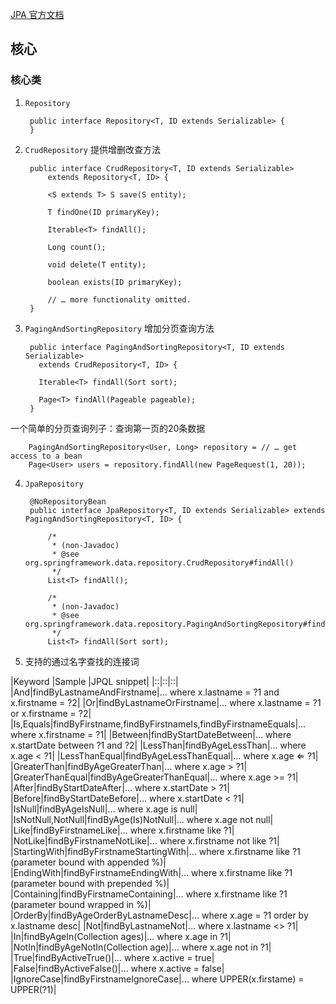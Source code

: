 [JPA 官方文档](http://docs.spring.io/spring-data/jpa/docs/current/reference/html/)
## 核心
### 核心类
1. `Repository`

        public interface Repository<T, ID extends Serializable> {
        }
2. `CrudRepository` 提供增删改查方法

        public interface CrudRepository<T, ID extends Serializable>
            extends Repository<T, ID> {
 
            <S extends T> S save(S entity); 
        
            T findOne(ID primaryKey);       
        
            Iterable<T> findAll();          
        
            Long count();                   
        
            void delete(T entity);          
        
            boolean exists(ID primaryKey);  
        
            // … more functionality omitted.
        }
    
3. `PagingAndSortingRepository` 增加分页查询方法

        public interface PagingAndSortingRepository<T, ID extends Serializable>
          extends CrudRepository<T, ID> {
        
          Iterable<T> findAll(Sort sort);
        
          Page<T> findAll(Pageable pageable);
        }
一个简单的分页查询列子：查询第一页的20条数据

        PagingAndSortingRepository<User, Long> repository = // … get access to a bean
        Page<User> users = repository.findAll(new PageRequest(1, 20));

4. `JpaRepository`

        @NoRepositoryBean
        public interface JpaRepository<T, ID extends Serializable> extends PagingAndSortingRepository<T, ID> {
        
        	/*
        	 * (non-Javadoc)
        	 * @see org.springframework.data.repository.CrudRepository#findAll()
        	 */
        	List<T> findAll();
        
        	/*
        	 * (non-Javadoc)
        	 * @see org.springframework.data.repository.PagingAndSortingRepository#findAll(org.springframework.data.domain.Sort)
        	 */
        	List<T> findAll(Sort sort);
5. 支持的通过名字查找的连接词

|Keyword	|Sample	|JPQL snippet|
|::|::|::|
|And|findByLastnameAndFirstname|… where x.lastname = ?1 and x.firstname = ?2|
|Or|findByLastnameOrFirstname|… where x.lastname = ?1 or x.firstname = ?2|
|Is,Equals|findByFirstname,findByFirstnameIs,findByFirstnameEquals|… where x.firstname = ?1|
|Between|findByStartDateBetween|… where x.startDate between ?1 and ?2|
|LessThan|findByAgeLessThan|… where x.age < ?1|
|LessThanEqual|findByAgeLessThanEqual|… where x.age ⇐ ?1|
|GreaterThan|findByAgeGreaterThan|… where x.age > ?1|
|GreaterThanEqual|findByAgeGreaterThanEqual|… where x.age >= ?1|
|After|findByStartDateAfter|… where x.startDate > ?1|
|Before|findByStartDateBefore|… where x.startDate < ?1|
|IsNull|findByAgeIsNull|… where x.age is null|
|IsNotNull,NotNull|findByAge(Is)NotNull|… where x.age not null|
|Like|findByFirstnameLike|… where x.firstname like ?1|
|NotLike|findByFirstnameNotLike|… where x.firstname not like ?1|
|StartingWith|findByFirstnameStartingWith|… where x.firstname like ?1 (parameter bound with appended %)|
|EndingWith|findByFirstnameEndingWith|… where x.firstname like ?1 (parameter bound with prepended %)|
|Containing|findByFirstnameContaining|… where x.firstname like ?1 (parameter bound wrapped in %)|
|OrderBy|findByAgeOrderByLastnameDesc|… where x.age = ?1 order by x.lastname desc|
|Not|findByLastnameNot|… where x.lastname <> ?1|
|In|findByAgeIn(Collection<Age> ages)|… where x.age in ?1|
|NotIn|findByAgeNotIn(Collection<Age> age)|… where x.age not in ?1|
|True|findByActiveTrue()|… where x.active = true|
|False|findByActiveFalse()|… where x.active = false|
|IgnoreCase|findByFirstnameIgnoreCase|… where UPPER(x.firstame) = UPPER(?1)|


